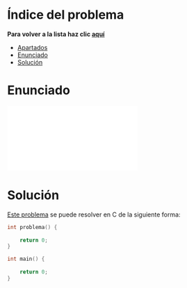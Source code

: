 # Índice del problema

**Para volver a la lista haz clic [aquí](./Index.md)**

<!-- TOC -->
* [Apartados](#apartados)
* [Enunciado](#enunciado)
* [Solución](#solución)
<!-- TOC -->

# Enunciado
![descripcion](./Plantilla.md "titulo")

# Solución
[Este problema](#enunciado) se puede resolver en C de la siguiente forma:

```c
int problema() {
    
    return 0;
}
```


```c
int main() {
    
    return 0;
}
```

